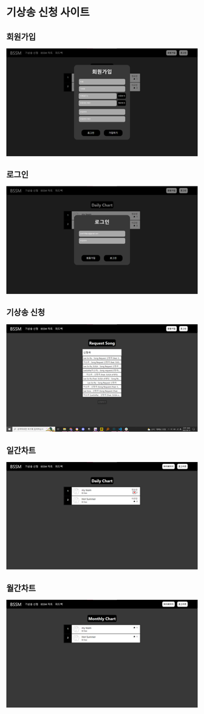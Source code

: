 # 기상송 신청 사이트

## 회원가입
<img src="./public/images/signup.png">

## 로그인
<img src="./public/images/login.png">

## 기상송 신청
<img src="./public/images/song.png">

## 일간차트
<img src="./public/images/daily.png">

## 월간차트
<img src="./public/images/monthly.png">